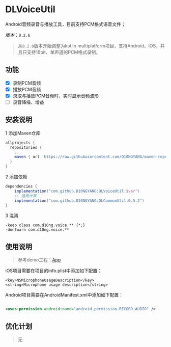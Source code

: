# DLVoiceUtil
Android音频录音与播放工具，目前支持PCM格式语音文件；

*版本*：`0.2.6`

> 从`0.2.0`版本开始调整为kotlin multiplatform项目，支持Android、iOS，并且只支持16bit、单声道的PCM格式录制。

## 功能
- [x] 录制PCM音频
- [x] 播放PCM音频
- [x] 录取与播放PCM音频时，实时显示音频波形
- [ ] 录音降噪、增益

## 安装说明
1 添加Maven仓库
```gradle
allprojects {
  repositories {
    ...
    maven { url 'https://raw.githubusercontent.com/D10NGYANG/maven-repo/main/repository'}
  }
}
```
2 添加依赖
```gradle
dependencies {
    implementation("com.github.D10NGYANG:DLVoiceUtil:$ver")
    // 通用计算
    implementation("com.github.D10NGYANG:DLCommonUtil:0.5.2")
}
```
3 混淆
```properties
-keep class com.d10ng.voice.** {*;}
-dontwarn com.d10ng.voice.**
```

## 使用说明

> 参考demo工程：[App](composeApp/src/commonMain/kotlin/com/d10ng/voice/demo/App.kt)

iOS项目需要在项目的info.plist中添加如下配置：

```plist
<key>NSMicrophoneUsageDescription</key>
<string>Microphone usage description</string>
```

Android项目需要在AndroidManifest.xml中添加如下配置：

```xml

<uses-permission android:name="android.permission.RECORD_AUDIO" />
```

## 优化计划
> 无